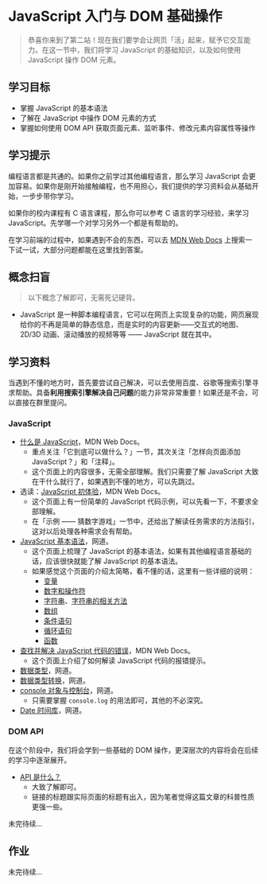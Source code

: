 # JavaScript 入门与 DOM 基础操作

> 恭喜你来到了第二站！现在我们要学会让网页「活」起来，赋予它交互能力。在这一节中，我们将学习 JavaScript 的基础知识，以及如何使用 JavaScript 操作 DOM 元素。

## 学习目标

- 掌握 JavaScript 的基本语法
- 了解在 JavaScript 中操作 DOM 元素的方式
- 掌握如何使用 DOM API 获取页面元素、监听事件、修改元素内容属性等操作

## 学习提示

编程语言都是共通的。如果你之前学过其他编程语言，那么学习 JavaScript 会更加容易。如果你是刚开始接触编程，也不用担心，我们提供的学习资料会从基础开始，一步步带你学习。

如果你的校内课程有 C 语言课程，那么你可以参考 C 语言的学习经验，来学习 JavaScript。先学哪一个对学习另外一个都是有帮助的。

在学习前端的过程中，如果遇到不会的东西，可以去 [MDN Web Docs](https://developer.mozilla.org/zh-CN/) 上搜索一下试一试，大部分问题都能在这里找到答案。

## 概念扫盲

> 以下概念了解即可，无需死记硬背。

- JavaScript 是一种脚本编程语言，它可以在网页上实现复杂的功能，网页展现给你的不再是简单的静态信息，而是实时的内容更新——交互式的地图、2D/3D 动画、滚动播放的视频等等 —— JavaScript 就在其中。

## 学习资料

当遇到不懂的地方时，首先要尝试自己解决，可以去使用百度、谷歌等搜索引擎寻求帮助。具备**利用搜索引擎解决自己问题**的能力非常非常重要！如果还是不会，可以直接在群里提问。

### JavaScript

- [什么是 JavaScript](https://developer.mozilla.org/zh-CN/docs/Learn/JavaScript/First_steps/What_is_JavaScript)，MDN Web Docs。
  - 重点关注「它到底可以做什么？」一节，其次关注「怎样向页面添加 JavaScript？」和「注释」。
  - 这个页面上的内容很多，无需全部理解。我们只需要了解 JavaScript 大致在干什么就行了，如果遇到不懂的地方，可以先跳过。
- 选读：[JavaScript 初体验](https://developer.mozilla.org/zh-CN/docs/Learn/JavaScript/First_steps/A_first_splash)，MDN Web Docs。
  - 这个页面上有一份简单的 JavaScript 代码示例，可以先看一下，不要求全部理解。
  - 在「示例 —— 猜数字游戏」一节中，还给出了解读任务需求的方法指引，这对以后处理各种需求会有帮助。
- [JavaScript 基本语法](https://wangdoc.com/javascript/basic/grammar)，网道。
  - 这个页面上梳理了 JavaScript 的基本语法，如果有其他编程语言基础的话，应该很快就能了解 JavaScript 的基本语法。
  - 如果感觉这个页面的介绍太简略，看不懂的话，这里有一些详细的说明：
    - [变量](https://developer.mozilla.org/zh-CN/docs/Learn/JavaScript/First_steps/Variables)
    - [数字和操作符](https://developer.mozilla.org/zh-CN/docs/Learn/JavaScript/First_steps/Math)
    - [字符串](https://developer.mozilla.org/zh-CN/docs/Learn/JavaScript/First_steps/Strings)、[字符串的相关方法](https://developer.mozilla.org/zh-CN/docs/Learn/JavaScript/First_steps/Useful_string_methods)
    - [数组](https://developer.mozilla.org/zh-CN/docs/Learn/JavaScript/First_steps/Arrays)
    - [条件语句](https://developer.mozilla.org/zh-CN/docs/Learn/JavaScript/Building_blocks/conditionals)
    - [循环语句](https://developer.mozilla.org/zh-CN/docs/Learn/JavaScript/Building_blocks/Looping_code)
    - [函数](https://developer.mozilla.org/zh-CN/docs/Learn/JavaScript/Building_blocks/Functions)
- [查找并解决 JavaScript 代码的错误](https://developer.mozilla.org/zh-CN/docs/Learn/JavaScript/First_steps/What_went_wrong)，MDN Web Docs。
  - 这个页面上介绍了如何解读 JavaScript 代码的报错提示。
- [数据类型](https://wangdoc.com/javascript/types/)，网道。
- [数据类型转换](https://wangdoc.com/javascript/features/conversion)，网道。
- [console 对象与控制台](https://wangdoc.com/javascript/features/console)，网道。
  - 只需要掌握 `console.log` 的用法即可，其他的不必深究。
- [Date 时间库](https://wangdoc.com/javascript/stdlib/date.html)，网道。

### DOM API

在这个阶段中，我们将会学到一些基础的 DOM 操作，更深层次的内容将会在后续的学习中逐渐展开。

- [API 是什么？](https://developer.mozilla.org/zh-CN/docs/Learn/JavaScript/Client-side_web_APIs/Introduction)
  - 大致了解即可。
  - 链接的标题跟实际页面的标题有出入，因为笔者觉得这篇文章的科普性质更强一些。

未完待续...

<!--

获取页面元素
监听事件
修改元素内容属性

-->

## 作业

未完待续...
